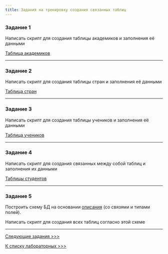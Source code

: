 ```yaml
---
title: Задания на тренировку создания связанных таблиц
---
```


### Задание 1

Написать скрипт для создания таблицы академиков и заполнения её данными 

[Таблица академиков](assets/lab2/Академики.xlsx)

---

### Задание 2

Написать скрипт для создания таблицы стран и заполнения её данными 

[Таблица стран](assets/lab3/Страны.xlsx)

---

### Задание 3

Написать скрипт для создания таблицы учеников и заполнения её данными 

[Таблица учеников](assets/lab5/Pupils.xlsx)

---

### Задание 4

Написать скрипт для создания связанных между собой таблиц и заполнения их данными 

[Таблицы студентов](assets/lab6/Students.xlsx)

---

### Задание 5

Построить схему БД на основании [описания](assets/lab/v0.md) (со связями и типами полей).

Написать скрипт для создания всех таблиц согласно этой схеме

---

[Следующие задания >>>](Lab2.md)

[К списку лабораторных >>>](../README.md)
